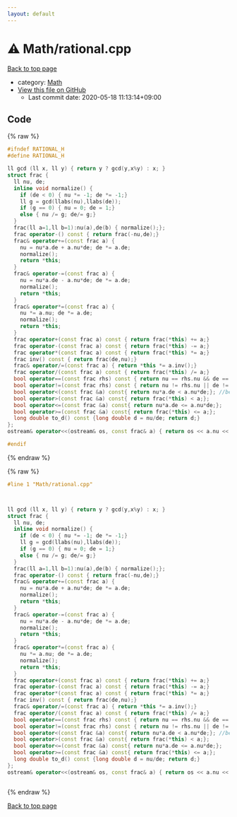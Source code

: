 ```yaml
---
layout: default
---
```


<!-- mathjax config similar to math.stackexchange -->
<script type="text/javascript" async
  src="https://cdnjs.cloudflare.com/ajax/libs/mathjax/2.7.5/MathJax.js?config=TeX-MML-AM_CHTML">
</script>
<script type="text/x-mathjax-config">
  MathJax.Hub.Config({
    TeX: { equationNumbers: { autoNumber: "AMS" }},
    tex2jax: {
      inlineMath: [ ['$','$'] ],
      processEscapes: true
    },
    "HTML-CSS": { matchFontHeight: false },
    displayAlign: "left",
    displayIndent: "2em"
  });
</script>

<script type="text/javascript" src="https://cdnjs.cloudflare.com/ajax/libs/jquery/3.4.1/jquery.min.js"></script>
<script src="https://cdn.jsdelivr.net/npm/jquery-balloon-js@1.1.2/jquery.balloon.min.js" integrity="sha256-ZEYs9VrgAeNuPvs15E39OsyOJaIkXEEt10fzxJ20+2I=" crossorigin="anonymous"></script>
<script type="text/javascript" src="../../assets/js/copy-button.js"></script>
<link rel="stylesheet" href="../../assets/css/copy-button.css" />


# :warning: Math/rational.cpp

<a href="../../index.html">Back to top page</a>

* category: <a href="../../index.html#a49950aa047c2292e989e368a97a3aae">Math</a>
* <a href="{{ site.github.repository_url }}/blob/master/Math/rational.cpp">View this file on GitHub</a>
    - Last commit date: 2020-05-18 11:13:14+09:00




## Code

<a id="unbundled"></a>
{% raw %}
```cpp
#ifndef RATIONAL_H
#define RATIONAL_H

ll gcd (ll x, ll y) { return y ? gcd(y,x%y) : x; }
struct frac {
  ll nu, de;
  inline void normalize() {
    if (de < 0) { nu *= -1; de *= -1;}
    ll g = gcd(llabs(nu),llabs(de));
    if (g == 0) { nu = 0; de = 1;}
    else { nu /= g; de/= g;}
  }
  frac(ll a=1,ll b=1):nu(a),de(b) { normalize();};
  frac operator-() const { return frac(-nu,de);}
  frac& operator+=(const frac a) {
    nu = nu*a.de + a.nu*de; de *= a.de;
    normalize();
    return *this;
  }
  frac& operator-=(const frac a) {
    nu = nu*a.de - a.nu*de; de *= a.de;
    normalize();
    return *this;
  }
  frac& operator*=(const frac a) { 
    nu *= a.nu; de *= a.de;
    normalize();
    return *this;
  }
  frac operator+(const frac a) const { return frac(*this) += a;}
  frac operator-(const frac a) const { return frac(*this) -= a;}
  frac operator*(const frac a) const { return frac(*this) *= a;}
  frac inv() const { return frac(de,nu);}
  frac& operator/=(const frac a) { return *this *= a.inv();}
  frac operator/(const frac a) const { return frac(*this) /= a;}
  bool operator==(const frac rhs) const { return nu == rhs.nu && de == rhs.de; }
  bool operator!=(const frac rhs) const { return nu != rhs.nu || de != rhs.de; }
  bool operator<(const frac &a) const{ return nu*a.de < a.nu*de;}; //be careful about overflow
  bool operator>(const frac &a) const{ return frac(*this) < a;};
  bool operator<=(const frac &a) const{ return nu*a.de <= a.nu*de;};
  bool operator>=(const frac &a) const{ return frac(*this) <= a;};
  long double to_d() const {long double d = nu/de; return d;}
};
ostream& operator<<(ostream& os, const frac& a) { return os << a.nu << "/" << a.de;}

#endif
```
{% endraw %}

<a id="bundled"></a>
{% raw %}
```cpp
#line 1 "Math/rational.cpp"



ll gcd (ll x, ll y) { return y ? gcd(y,x%y) : x; }
struct frac {
  ll nu, de;
  inline void normalize() {
    if (de < 0) { nu *= -1; de *= -1;}
    ll g = gcd(llabs(nu),llabs(de));
    if (g == 0) { nu = 0; de = 1;}
    else { nu /= g; de/= g;}
  }
  frac(ll a=1,ll b=1):nu(a),de(b) { normalize();};
  frac operator-() const { return frac(-nu,de);}
  frac& operator+=(const frac a) {
    nu = nu*a.de + a.nu*de; de *= a.de;
    normalize();
    return *this;
  }
  frac& operator-=(const frac a) {
    nu = nu*a.de - a.nu*de; de *= a.de;
    normalize();
    return *this;
  }
  frac& operator*=(const frac a) { 
    nu *= a.nu; de *= a.de;
    normalize();
    return *this;
  }
  frac operator+(const frac a) const { return frac(*this) += a;}
  frac operator-(const frac a) const { return frac(*this) -= a;}
  frac operator*(const frac a) const { return frac(*this) *= a;}
  frac inv() const { return frac(de,nu);}
  frac& operator/=(const frac a) { return *this *= a.inv();}
  frac operator/(const frac a) const { return frac(*this) /= a;}
  bool operator==(const frac rhs) const { return nu == rhs.nu && de == rhs.de; }
  bool operator!=(const frac rhs) const { return nu != rhs.nu || de != rhs.de; }
  bool operator<(const frac &a) const{ return nu*a.de < a.nu*de;}; //be careful about overflow
  bool operator>(const frac &a) const{ return frac(*this) < a;};
  bool operator<=(const frac &a) const{ return nu*a.de <= a.nu*de;};
  bool operator>=(const frac &a) const{ return frac(*this) <= a;};
  long double to_d() const {long double d = nu/de; return d;}
};
ostream& operator<<(ostream& os, const frac& a) { return os << a.nu << "/" << a.de;}



```
{% endraw %}

<a href="../../index.html">Back to top page</a>

